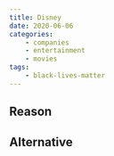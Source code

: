 ```yaml
---
title: Disney
date: 2020-06-06
categories:
    - companies
    - entertainment
    - movies
tags:
    - black-lives-matter
---
```


## Reason


## Alternative


